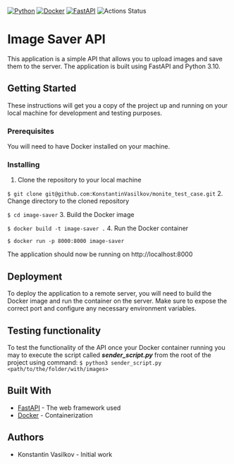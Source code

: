 [![Python](https://camo.githubusercontent.com/f13f8c8fd603bd94f3c006d5650ea82b0213e94c54ac4b93e1d56f765a068882/68747470733a2f2f696d672e736869656c64732e696f2f62616467652f4d616465253230776974682d507974686f6e2d677265656e3f6c6f676f3d707974686f6e266c6f676f436f6c6f723d776869746526636f6c6f72)](https://www.python.org/) 
[![Docker](https://camo.githubusercontent.com/68b1b15acde4efc8a882ad9dc399d73a7d72d6ffb69fd47f95c60772976d1218/68747470733a2f2f696d672e736869656c64732e696f2f7374617469632f76313f6d6573736167653d646f636b6572266c6f676f3d646f636b6572266c6162656c436f6c6f723d35633563356326636f6c6f723d303032633636266c6f676f436f6c6f723d7768697465266c6162656c3d253230267374796c653d706c6173746963)](https://www.docker.com/)
[![FastAPI](https://camo.githubusercontent.com/df632781b6517556307a8930711b0a92b2085f99a3a3ddad6433b96e315f0767/68747470733a2f2f696d672e736869656c64732e696f2f62616467652f466173744150492d302e36332e302d3030393638382e7376673f7374796c653d666c6174266c6f676f3d46617374415049266c6f676f436f6c6f723d7768697465)](https://fastapi.tiangolo.com/)
![Actions Status](https://github.com/KonstantinVasilkov/monite_test_case/actions/workflows/main.yml/badge.svg)


# Image Saver API

This application is a simple API that allows you to upload images and save them to the server. The application is built using FastAPI and Python 3.10.

## Getting Started
These instructions will get you a copy of the project up and running on your local machine for development and testing purposes.

### Prerequisites
You will need to have Docker installed on your machine.

### Installing
1. Clone the repository to your local machine

`
$ git clone git@github.com:KonstantinVasilkov/monite_test_case.git
`
2. Change directory to the cloned repository

`$ cd image-saver`
3. Build the Docker image

`$ docker build -t image-saver .`
4. Run the Docker container

`$ docker run -p 8000:8000 image-saver`

The application should now be running on http://localhost:8000

## Deployment
To deploy the application to a remote server, you will need to build the Docker image and run the container on the server. Make sure to expose the correct port and configure any necessary environment variables.

## Testing functionality 
To test the functionality of the API once your Docker container running you 
may to execute the script called ***sender_script.py*** from the root of 
the project using command:
`$ python3 sender_script.py <path/to/the/folder/with/images>`

## Built With
- [FastAPI](https://fastapi.tiangolo.com/) - The web framework used
- [Docker](https://www.docker.com/) - Containerization

## Authors
- Konstantin Vasilkov - Initial work